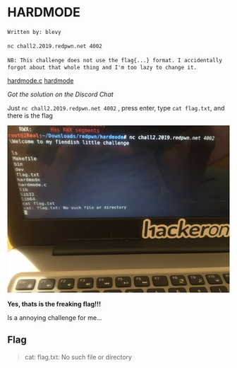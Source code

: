 # HARDMODE
```
Written by: blevy

nc chall2.2019.redpwn.net 4002

NB: This challenge does not use the flag{...} format. I accidentally forgot about that whole thing and I'm too lazy to change it.
```
[hardmode.c](hardmode.c) [hardmode](hardmode)

*Got the solution on the Discord Chat*

Just `nc chall2.2019.redpwn.net 4002` , press enter, type `cat flag.txt`, and there is the flag 

![screenshot](screenshot.jpeg)

**Yes, thats is the freaking flag!!!**

Is a annoying challenge for me...

## Flag
> cat: flag.txt: No such file or directory